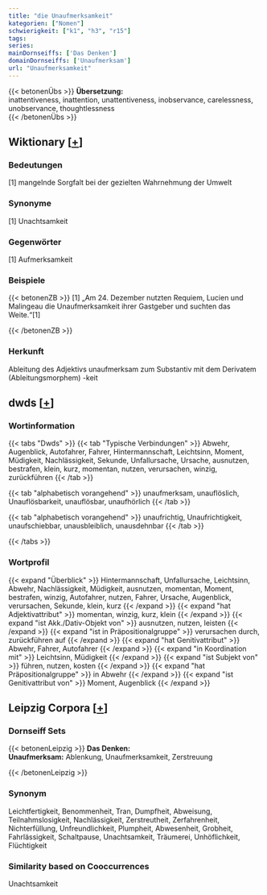 ```yaml
---
title: "die Unaufmerksamkeit"
kategorien: ["Nomen"]
schwierigkeit: ["k1", "h3", "r15"]
tags:
series:
mainDornseiffs: ['Das Denken']
domainDornseiffs: ['Unaufmerksam']
url: "Unaufmerksamkeit"
---
```


{{< betonenÜbs >}}
**Übersetzung:**  
inattentiveness, inattention, unattentiveness, inobservance, carelessness, unobservance, thoughtlessness  
{{< /betonenÜbs >}}

## Wiktionary [[+](https://de.wiktionary.org/wiki/Unaufmerksamkeit)]

### Bedeutungen
[1] mangelnde Sorgfalt bei der gezielten Wahrnehmung der Umwelt  

### Synonyme
[1] Unachtsamkeit  

### Gegenwörter
[1] Aufmerksamkeit  

### Beispiele
{{< betonenZB >}}
[1] „Am 24. Dezember nutzten Requiem, Lucien und Malingeau die Unaufmerksamkeit ihrer Gastgeber und suchten das Weite.“[1]  

{{< /betonenZB >}}
### Herkunft
Ableitung des Adjektivs unaufmerksam zum Substantiv mit dem Derivatem (Ableitungsmorphem) -keit  



## dwds [[+](https://www.dwds.de/wb/Unaufmerksamkeit)]

### Wortinformation
{{< tabs "Dwds" >}}
{{< tab "Typische Verbindungen" >}}
Abwehr, Augenblick, Autofahrer, Fahrer, Hintermannschaft, Leichtsinn, Moment, Müdigkeit, Nachlässigkeit, Sekunde, Unfallursache, Ursache, ausnutzen, bestrafen, klein, kurz, momentan, nutzen, verursachen, winzig, zurückführen
{{< /tab >}}

{{< tab "alphabetisch vorangehend" >}}
unaufmerksam, unauflöslich, Unauflösbarkeit, unauflösbar, unaufhörlich
{{< /tab >}}

{{< tab "alphabetisch vorangehend" >}}
unaufrichtig, Unaufrichtigkeit, unaufschiebbar, unausbleiblich, unausdehnbar
{{< /tab >}}

{{< /tabs >}}

### Wortprofil
{{< expand "Überblick" >}} Hintermannschaft, Unfallursache, Leichtsinn, Abwehr, Nachlässigkeit, Müdigkeit, ausnutzen, momentan, Moment, bestrafen, winzig, Autofahrer, nutzen, Fahrer, Ursache, Augenblick, verursachen, Sekunde, klein, kurz {{< /expand >}}
{{< expand "hat Adjektivattribut" >}} momentan, winzig, kurz, klein {{< /expand >}}
{{< expand "ist Akk./Dativ-Objekt von" >}} ausnutzen, nutzen, leisten {{< /expand >}}
{{< expand "ist in Präpositionalgruppe" >}} verursachen durch, zurückführen auf {{< /expand >}}
{{< expand "hat Genitivattribut" >}} Abwehr, Fahrer, Autofahrer {{< /expand >}}
{{< expand "in Koordination mit" >}} Leichtsinn, Müdigkeit {{< /expand >}}
{{< expand "ist Subjekt von" >}} führen, nutzen, kosten {{< /expand >}}
{{< expand "hat Präpositionalgruppe" >}} in Abwehr {{< /expand >}}
{{< expand "ist Genitivattribut von" >}} Moment, Augenblick {{< /expand >}}

## Leipzig Corpora [[+](https://corpora.uni-leipzig.de/en/res?word=Unaufmerksamkeit&corpusId=deu_newscrawl-public_2018)]

### Dornseiff Sets
{{< betonenLeipzig >}}
**Das Denken:**  
**Unaufmerksam:** Ablenkung, Unaufmerksamkeit, Zerstreuung  

{{< /betonenLeipzig >}}

### Synonym
Leichtfertigkeit, Benommenheit, Tran, Dumpfheit, Abweisung, Teilnahmslosigkeit, Nachlässigkeit, Zerstreutheit, Zerfahrenheit, Nichterfüllung, Unfreundlichkeit, Plumpheit, Abwesenheit, Grobheit, Fahrlässigkeit, Schaltpause, Unachtsamkeit, Träumerei, Unhöflichkeit, Flüchtigkeit


### Similarity based on Cooccurrences
Unachtsamkeit


